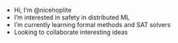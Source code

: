 - Hi, I’m @nicehoplite
- I’m interested in safety in distributed ML
- I’m currently learning formal methods and SAT solvers
- Looking to collaborate interesting ideas
<!---
nicehoplite/nicehoplite is a ✨ special ✨ repository because its `README.md` (this file) appears on your GitHub profile.
You can click the Preview link to take a look at your changes.
--->
